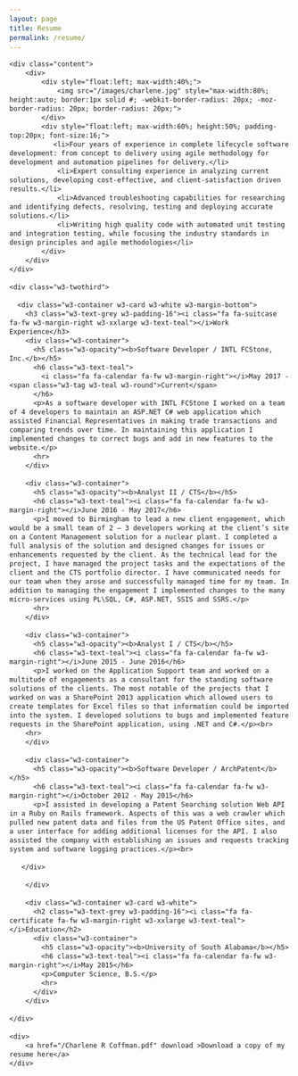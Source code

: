 ```yaml
---
layout: page
title: Resume
permalink: /resume/
---
```


<html>
<head>
<title>Charlene Coffman | Resume</title>
<meta charset="utf-8">
<meta name="viewport" content="width=device-width, initial-scale=1.0, maximum-scale=1.0, user-scalable=no">
<link href="../layout/styles/layout.css" rel="stylesheet" type="text/css" media="all">
</head>
<body id="top">

<div id="header_placeholder"></div>

<div class="wrapper row3">
  <main class="hoc container clear"> 
<div class="wrapper row3">
	
	<div class="content"> 
		<div>
			<div style="float:left; max-width:40%;">
				<img src="/images/charlene.jpg" style="max-width:80%; height:auto; border:1px solid #; -webkit-border-radius: 20px; -moz-border-radius: 20px; border-radius: 20px;"> 
			</div>
			<div style="float:left; max-width:60%; height:50%; padding-top:20px; font-size:16;">
			   <li>Four years of experience in complete lifecycle software development: from concept to delivery using agile methodology for development and automation pipelines for delivery.</li>
				<li>Expert consulting experience in analyzing current solutions, developing cost-effective, and client-satisfaction driven results.</li>
				<li>Advanced troubleshooting capabilities for researching and identifying defects, resolving, testing and deploying accurate solutions.</li>
				<li>Writing high quality code with automated unit testing and integration testing, while focusing the industry standards in design principles and agile methodologies</li>
			</div>
		</div>
	</div>

	<div class="w3-twothird">
    
      <div class="w3-container w3-card w3-white w3-margin-bottom">
        <h3 class="w3-text-grey w3-padding-16"><i class="fa fa-suitcase fa-fw w3-margin-right w3-xxlarge w3-text-teal"></i>Work Experience</h3>
		<div class="w3-container">
          <h5 class="w3-opacity"><b>Software Developer / INTL FCStone, Inc.</b></h5>
          <h6 class="w3-text-teal">
			<i class="fa fa-calendar fa-fw w3-margin-right"></i>May 2017 - <span class="w3-tag w3-teal w3-round">Current</span>
		  </h6>
          <p>As a software developer with INTL FCStone I worked on a team of 4 developers to maintain an ASP.NET C# web application which assisted Financial Representatives in making trade transactions and comparing trends over time. In maintaining this application I implemented changes to correct bugs and add in new features to the website.</p>
          <hr>
        </div>
		
		<div class="w3-container">
          <h5 class="w3-opacity"><b>Analyst II / CTS</b></h5>
          <h6 class="w3-text-teal"><i class="fa fa-calendar fa-fw w3-margin-right"></i>June 2016 - May 2017</h6>
          <p>I moved to Birmingham to lead a new client engagement, which would be a small team of 2 – 3 developers working at the client’s site on a Content Management solution for a nuclear plant. I completed a full analysis of the solution and designed changes for issues or enhancements requested by the client. As the technical lead for the project, I have managed the project tasks and the expectations of the client and the CTS portfolio director. I have communicated needs for our team when they arose and successfully managed time for my team. In addition to managing the engagement I implemented changes to the many micro-services using PL\SQL, C#, ASP.NET, SSIS and SSRS.</p>
          <hr>
        </div>
		
		<div class="w3-container">
          <h5 class="w3-opacity"><b>Analyst I / CTS</b></h5>
          <h6 class="w3-text-teal"><i class="fa fa-calendar fa-fw w3-margin-right"></i>June 2015 - June 2016</h6>
          <p>I worked on the Application Support team and worked on a multitude of engagements as a consultant for the standing software solutions of the clients. The most notable of the projects that I worked on was a SharePoint 2013 application which allowed users to create templates for Excel files so that information could be imported into the system. I developed solutions to bugs and implemented feature requests in the SharePoint application, using .NET and C#.</p><br>
		<hr>
		</div>
		
        <div class="w3-container">
          <h5 class="w3-opacity"><b>Software Developer / ArchPatent</b></h5>
          <h6 class="w3-text-teal"><i class="fa fa-calendar fa-fw w3-margin-right"></i>October 2012 - May 2015</h6>
          <p>I assisted in developing a Patent Searching solution Web API in a Ruby on Rails framework. Aspects of this was a web crawler which pulled new patent data and files from the US Patent Office sites, and a user interface for adding additional licenses for the API. I also assisted the company with establishing an issues and requests tracking system and software logging practices.</p><br>
       
       </div>
		
		</div>
		
		<div class="w3-container w3-card w3-white">
		  <h2 class="w3-text-grey w3-padding-16"><i class="fa fa-certificate fa-fw w3-margin-right w3-xxlarge w3-text-teal"></i>Education</h2>
		  <div class="w3-container">
			<h5 class="w3-opacity"><b>University of South Alabama</b></h5>
			<h6 class="w3-text-teal"><i class="fa fa-calendar fa-fw w3-margin-right"></i>May 2015</h6>
			<p>Computer Science, B.S.</p>
			<hr>
		  </div>
		</div>
		
	</div>
	
	<div>
		<a href="/Charlene R Coffman.pdf" download >Download a copy of my resume here</a>
	</div>
</div>
</main>
</div>

<div id="footer_placeholder"> </div>
<div id="copyright_placeholder"> </div>
</body>
<!-- JAVASCRIPTS -->
<script src="../layout/scripts/jquery.min.js"></script>
<script src="../layout/scripts/jquery.backtotop.js"></script>
<script src="../layout/scripts/jquery.mobilemenu.js"></script>
<script src="../layout/scripts/jquery.shared.js"></script>
</html>




